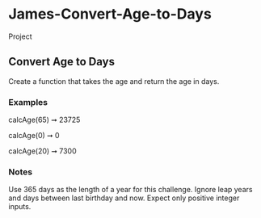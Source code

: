 # James-Convert-Age-to-Days
Project

## Convert Age to Days

Create a function that takes the age and return the age in days.
### Examples
calcAge(65) ➞ 23725

calcAge(0) ➞ 0

calcAge(20) ➞ 7300

### Notes
Use 365 days as the length of a year for this challenge.
Ignore leap years and days between last birthday and now.
Expect only positive integer inputs.
